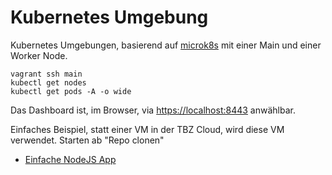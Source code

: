 Kubernetes Umgebung
===================

Kubernetes Umgebungen, basierend auf [microk8s](https://microk8s.io/) mit einer Main und einer Worker Node.

    vagrant ssh main
    kubectl get nodes
    kubectl get pods -A -o wide
    
Das Dashboard ist, im Browser, via [https://localhost:8443](https://localhost:8443) anwählbar.    

Einfaches Beispiel, statt einer VM in der TBZ Cloud, wird diese VM verwendet. Starten ab "Repo clonen"

* [Einfache NodeJS App](https://gitlab.com/ser-cal/cal_kubernetes#repo-klonen-f%C3%BCr-hands-on)